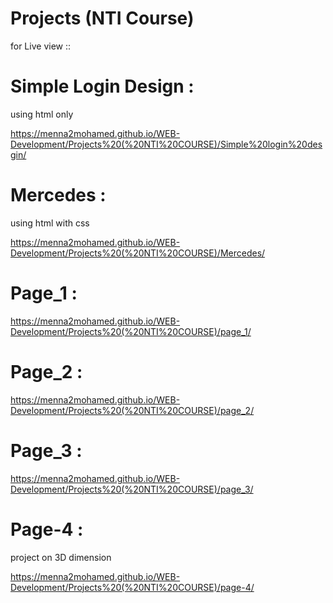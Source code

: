 # Projects (NTI Course) 
for Live view ::



# Simple Login Design :
using html only

https://menna2mohamed.github.io/WEB-Development/Projects%20(%20NTI%20COURSE)/Simple%20login%20desgin/


# Mercedes :
using html with css

https://menna2mohamed.github.io/WEB-Development/Projects%20(%20NTI%20COURSE)/Mercedes/


# Page_1 :

https://menna2mohamed.github.io/WEB-Development/Projects%20(%20NTI%20COURSE)/page_1/


# Page_2 :

https://menna2mohamed.github.io/WEB-Development/Projects%20(%20NTI%20COURSE)/page_2/

# Page_3 :

https://menna2mohamed.github.io/WEB-Development/Projects%20(%20NTI%20COURSE)/page_3/


# Page-4 :
project on 3D dimension

https://menna2mohamed.github.io/WEB-Development/Projects%20(%20NTI%20COURSE)/page-4/
